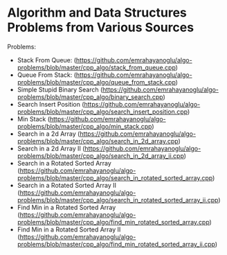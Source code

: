 # Algorithm and Data Structures Problems from Various Sources

Problems:

* Stack From Queue: (https://github.com/emrahayanoglu/algo-problems/blob/master/cpp_algo/stack_from_queue.cpp)
* Queue From Stack: (https://github.com/emrahayanoglu/algo-problems/blob/master/cpp_algo/queue_from_stack.cpp)
* Simple Stupid Binary Search (https://github.com/emrahayanoglu/algo-problems/blob/master/cpp_algo/binary_search.cpp)
* Search Insert Position (https://github.com/emrahayanoglu/algo-problems/blob/master/cpp_algo/search_insert_position.cpp)
* Min Stack (https://github.com/emrahayanoglu/algo-problems/blob/master/cpp_algo/min_stack.cpp)
* Search in a 2d Array (https://github.com/emrahayanoglu/algo-problems/blob/master/cpp_algo/search_in_2d_array.cpp)
* Search in a 2d Array II (https://github.com/emrahayanoglu/algo-problems/blob/master/cpp_algo/search_in_2d_array_ii.cpp) 
* Search in a Rotated Sorted Array (https://github.com/emrahayanoglu/algo-problems/blob/master/cpp_algo/search_in_rotated_sorted_array.cpp)
* Search in a Rotated Sorted Array II (https://github.com/emrahayanoglu/algo-problems/blob/master/cpp_algo/search_in_rotated_sorted_array_ii.cpp)
* Find Min in a Rotated Sorted Array (https://github.com/emrahayanoglu/algo-problems/blob/master/cpp_algo/find_min_rotated_sorted_array.cpp)
* Find Min in a Rotated Sorted Array II (https://github.com/emrahayanoglu/algo-problems/blob/master/cpp_algo/find_min_rotated_sorted_array_ii.cpp)

